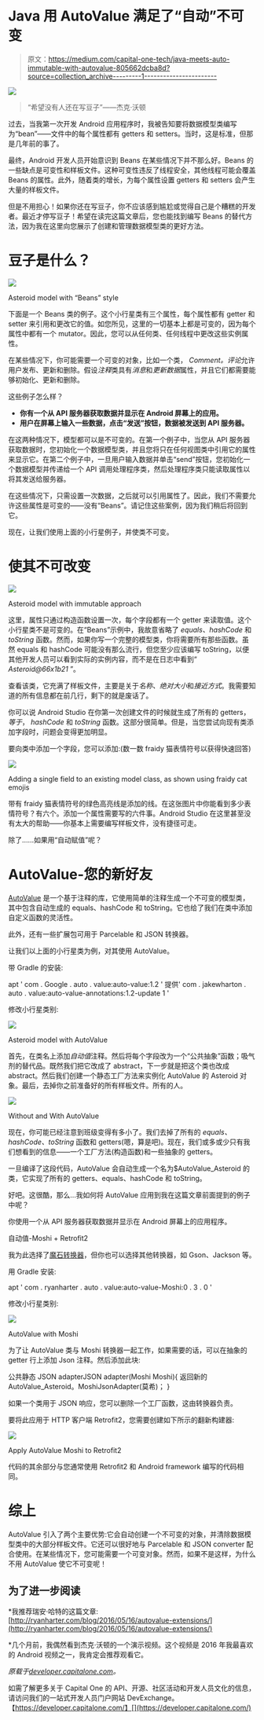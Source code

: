 # Java 用 AutoValue 满足了“自动”不可变

> 原文：<https://medium.com/capital-one-tech/java-meets-auto-immutable-with-autovalue-805662dcba8d?source=collection_archive---------1----------------------->

![](img/e13df3d1b99f2c779186612fb4899d36.png)

> “希望没有人还在写豆子”——杰克·沃顿

过去，当我第一次开发 Android 应用程序时，我被告知要将数据模型类编写为“bean”——文件中的每个属性都有 getters 和 setters。当时，这是标准，但那是几年前的事了。

最终，Android 开发人员开始意识到 Beans 在某些情况下并不那么好。Beans 的一些缺点是可变性和样板文件。这种可变性违反了线程安全，其他线程可能会覆盖 Beans 的属性。此外，随着类的增长，为每个属性设置 getters 和 setters 会产生大量的样板文件。

但是不用担心！如果你还在写豆子，你不应该感到尴尬或觉得自己是个糟糕的开发者。最近才停写豆子！希望在读完这篇文章后，您也能找到编写 Beans 的替代方法，因为我在这里向您展示了创建和管理数据模型类的更好方法。

# 豆子是什么？

![](img/7aaacbefb7b0fbe5c7ebad048586f51c.png)

Asteroid model with “Beans” style

下面是一个 Beans 类的例子。这个小行星类有三个属性，每个属性都有 getter 和 setter 来引用和更改它的值。如您所见，这里的一切基本上都是可变的，因为每个属性中都有一个 mutator。因此，您可以从任何类、任何线程中更改这些实例属性。

在某些情况下，你可能需要一个可变的对象，比如一个类， *Comment。评论*允许用户发布、更新和删除。假设*注释*类具有*消息*和*更新数据*属性，并且它们都需要能够初始化、更新和删除。

这些例子怎么样？

*   **你有一个从 API 服务器获取数据并显示在 Android 屏幕上的应用。**
*   **用户在屏幕上输入一些数据，点击“发送”按钮，数据被发送到 API 服务器。**

在这两种情况下，模型都可以是不可变的。在第一个例子中，当您从 API 服务器获取数据时，您初始化一个数据模型类，并且您将只在任何视图类中引用它的属性来显示它。在第二个例子中，一旦用户输入数据并单击“send”按钮，您初始化一个数据模型并传递给一个 API 调用处理程序类，然后处理程序类只能读取属性以将其发送给服务器。

在这些情况下，只需设置一次数据，之后就可以引用属性了。因此，我们不需要允许这些属性是可变的——没有“Beans”。请记住这些案例，因为我们稍后将回到它。

现在，让我们使用上面的小行星例子，并使类不可变。

# 使其不可改变

![](img/3f94d3dce8415d5119f96fcf6cc7ce84.png)

Asteroid model with immutable approach

这里，属性只通过构造函数设置一次，每个字段都有一个 getter 来读取值。这个小行星类不是可变的。在“Beans”示例中，我故意省略了 *equals、hashCode* 和 *toString* 函数。然而，如果你写一个完整的模型类，你将需要所有那些函数。虽然 equals 和 hashCode 可能没有那么流行，但您至少应该编写 toString，以便其他开发人员可以看到实际的实例内容，而不是在日志中看到“ *Asteroid@66x1b21* ”。

查看该类，它充满了样板文件，主要是关于*名称、绝对大小*和*接近方式*。我需要知道的所有信息都在前几行，剩下的就是废话了。

你可以说 Android Studio 在你第一次创建文件的时候就生成了所有的 getters，*等于*， *hashCode* 和 *toString* 函数。这部分很简单。但是，当您尝试向现有类添加字段时，问题会变得更加明显。

要向类中添加一个字段，您可以添加:(数一数 fraidy 猫表情符号以获得快速回答)

![](img/15ab8d19e7d9c4b6a167b14bea76c1cc.png)

Adding a single field to an existing model class, as shown using fraidy cat emojis

带有 fraidy 猫表情符号的绿色高亮线是添加的线。在这张图片中你能看到多少表情符号？有六个。添加一个属性需要写的六件事。Android Studio 在这里甚至没有太大的帮助——你基本上需要编写样板文件，没有捷径可走。

除了……如果用“自动赋值”呢？

# AutoValue-您的新好友

[AutoValue](https://github.com/google/auto/tree/master/value) 是一个基于注释的库，它使用简单的注释生成一个不可变的模型类，其中包含自动生成的 equals、hashCode 和 toString。它也给了我们在类中添加自定义函数的灵活性。

此外，还有一些扩展包可用于 Parcelable 和 JSON 转换器。

让我们以上面的小行星类为例，对其使用 AutoValue。

带 Gradle 的安装:

apt ' com . Google . auto . value:auto-value:1.2 '
提供' com . jakewharton . auto . value:auto-value-annotations:1.2-update 1 '

修改小行星类别:

![](img/d0d68308fb2a1c824b210ec512038b54.png)

Asteroid model with AutoValue

首先，在类名上添加*自动值*注释。然后将每个字段改为一个“公共抽象”函数；吸气剂的替代品。既然我们把它改成了 abstract，下一步就是把这个类也改成 abstract。然后我们创建一个静态工厂方法来实例化 AutoValue 的 Asteroid 对象。最后，去掉你之前准备好的所有样板文件。所有的人。

![](img/b418d612e2b0d8ebd542436fec2eec53.png)

Without and With AutoValue

现在，你可能已经注意到班级变得有多小了。我们去掉了所有的 *equals、hashCode、toString* 函数和 getters(嗯，算是吧)。现在，我们或多或少只有我们想看到的信息——一个工厂方法(构造函数)和一些抽象的 getters。

一旦编译了这段代码，AutoValue 会自动生成一个名为$AutoValue_Asteroid 的类，它实现了所有的 getters、equals、hashCode 和 toString。

好吧。这很酷，那么…我如何将 AutoValue 应用到我在这篇文章前面提到的例子中呢？

你使用一个从 API 服务器获取数据并显示在 Android 屏幕上的应用程序。

自动值-Moshi + Retrofit2

我为此选择了[魔石转换器](https://github.com/square/moshi)，但你也可以选择其他转换器，如 Gson、Jackson 等。

用 Gradle 安装:

apt ' com . ryanharter . auto . value:auto-value-Moshi:0 . 3 . 0 '

修改小行星类别:

![](img/a0e680049163d994aa2fd31bd1f52fab.png)

AutoValue with Moshi

为了让 AutoValue 类与 Moshi 转换器一起工作，如果需要的话，可以在抽象的 getter 行上添加 Json 注释。然后添加此块:

公共静态 JSON adapter<asteroid>JSON adapter(Moshi Moshi){
返回新的 AutoValue_Asteroid。MoshiJsonAdapter(莫希)；
}</asteroid>

如果一个类用于 JSON 响应，您可以删除一个工厂函数，这由转换器负责。

要将此应用于 HTTP 客户端 Retrofit2，您需要创建如下所示的翻新构建器:

![](img/2836f337ba66f1cc5b900c4f563886af.png)

Apply AutoValue Moshi to Retrofit2

代码的其余部分与您通常使用 Retrofit2 和 Android framework 编写的代码相同。

# 综上

AutoValue 引入了两个主要优势:它会自动创建一个不可变的对象，并清除数据模型类中的大部分样板文件。它还可以很好地与 Parcelable 和 JSON converter 配合使用。在某些情况下，您可能需要一个可变对象。然而，如果不是这样，为什么不用 AutoValue 使它不可变呢！

## 为了进一步阅读

*我推荐瑞安·哈特的这篇文章:
[http://ryanharter.com/blog/2016/05/16/autovalue-extensions/](http://ryanharter.com/blog/2016/05/16/autovalue-extensions/)

*几个月前，我偶然看到杰克·沃顿的一个演示视频。这个视频是 2016 年我最喜欢的 Android 视频之一，我肯定会推荐观看它。

*原载于*[*developer.capitalone.com*](https://developer.capitalone.com/blog-post/java-meets-immutable-with-autovalue/)*。*

如需了解更多关于 Capital One 的 API、开源、社区活动和开发人员文化的信息，请访问我们的一站式开发人员门户网站 DevExchange。【https://developer.capitalone.com/】[](https://developer.capitalone.com/)